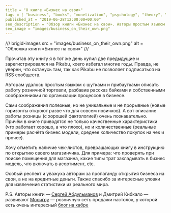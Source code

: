 ```yaml
---
title = "О книге «Бизнес на свои»"
tags = [ "business", "books", "monetization", "psychology", "theory", "economics", "interesting", "professional-books"]
published_at = "2019-06-28T12:00:00+00:00"
seo_description = "Обзор книги «Бизнес на свои». Авторы простым языком с шутками и прибаутками описывают работу розничной торговли."
seo_image = "images/business_on_their_own.png"
---
```


/// brigid-images
src = "images/business_on_their_own.png"
alt = "Обложка книги «Бизнес на свои»"
///

Прочитав эту книгу я в тот же день купил две предыдущие и зарегистрировался на Pikabu, коего избегал многие годы. Правда, не уверен, что останусь там, так как Pikabu не позволяет подписаться на RSS сообществ.

Авторам удалось простым языком с шутками и прибаутками описать работу розничной торговли, разбавив рассказ байками и собственными соображениями по организации процессов в бизнесе.

<!-- more -->

Сами соображения полезные, но не уникальные и не прорывные (новые горизонты откроют разве что для совсем новичков). А вот описание работы розницы (с хорошей фактологией) очень познавательно. Причём в книге приводятся не только качественные характеристики (что работает хорошо, а что плохо), но и количественные (реальные примеры расчёта бизнес модели, среднее количество покупок на чек и прочее).

Хочу отметить наличие чек-листов, превращающих книгу в инструкцию по открытию своего магазинчика. Для примера: что проверять при поиске помещения для магазина, какие типы трат закладывать в бизнес модель, что включать в асортимент, etc.

Особый респект и уважуха авторам за пропаганду открытия бизнеса на свои, а не на кредитные деньги. Также спасибо за интересные уловки для извлечения статистики из реального мира.

P.S. Авторы книги — [Сергей Абдульманов](https://habr.com/ru/users/milfgard/) и Дмитрий Кибкало — развивают [Мосигру](https://www.mosigra.ru/ ) — розничную сеть продажи настолок, у которой есть очень интересный [блог на хабре](https://habr.com/ru/company/mosigra/)

